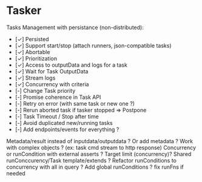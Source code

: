 # Tasker

Tasks Management with persistance (non-distributed):
- [✓] Persisted
- [✓] Support start/stop (attach runners, json-compatible tasks)
- [✓] Abortable
- [✓] Prioritization
- [✓] Access to outputData and logs for a task
- [✓] Wait for Task OutputData
- [✓] Stream logs
- [✓] Concurrency with criteria
- [-] Change Task priority
- [-] Promise coherence in Task API
- [-] Retry on error (with same task or new one ?)
- [-] Rerun aborted task if tasker stopped => Postpone
- [-] Task Timeout / Stop after time
- [-] Avoid duplicated new/running tasks
- [-] Add endpoints/events for everything ?

Metadata/result instead of inputdata/outputdata ? Or add metadata ?
Work with complex objects ? (ex: task cmd stream to http response)
Concurrency or runCondition with external asserts ?
Target limit (concurrency)?
Shared runConccurency/Task template/extends ?
Refactor runConditions to concurrency with all in query ?
Add global runConditions ?
fix runFns if needed